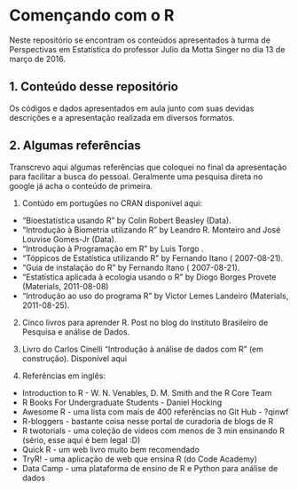 # Començando com o R

Neste repositório se encontram os conteúdos apresentados à turma de Perspectivas em Estatística do professor Julio da Motta Singer no dia 13 de março de 2016.

## 1. Conteúdo desse repositório

Os códigos e dados apresentados em aula junto com suas devidas descrições e a apresentação realizada em diversos formatos.

## 2. Algumas referências

Transcrevo aqui algumas referências que coloquei no final da apresentação para facilitar a busca do pessoal. Geralmente uma pesquisa direta no google já acha o conteúdo de primeira.

1. Contúdo em portugûes no CRAN disponível aqui:
 * “Bioestatística usando R” by Colin Robert Beasley (Data).
 * “Introdução à Biometria utilizando R” by Leandro R. Monteiro and José Louvise Gomes-Jr (Data).
 * “Introdução à Programação em R” by Luis Torgo .
 * “Tóppicos de Estatística utilizando R” by Fernando Itano ( 2007-08-21).
 * “Guia de instalação do R” by Fernando Itano ( 2007-08-21).
 * “Estatística aplicada à ecologia usando o R” by Diogo Borges Provete (Materials, 2011-08-08)
 * “Introdução ao uso do programa R” by Victor Lemes Landeiro (Materials, 2011-08-25).

2. Cinco livros para aprender R. Post no blog do Instituto Brasileiro de Pesquisa e análise de Dados.

3. Livro do Carlos Cinelli “Introdução à análise de dados com R” (em construção). Disponível aqui

4.  Referências em inglês:
* Introduction to R - W. N. Venables, D. M. Smith and the R Core Team
* R Books For Undergraduate Students - Daniel Hocking
* Awesome R - uma lista com mais de 400 referências no Git Hub - ?qinwf
* R-bloggers - bastante coisa nesse portal de curadoria de blogs de R
* R twotorials - uma coleção de videos com menos de 3 min ensinando R (sério, esse aqui é bem legal :D)
* Quick R - um web livro muito bem recomendado
* TryR! - uma aplicação de web que ensina R (do Code Academy)
* Data Camp - uma plataforma de ensino de R e Python para análise de dados



